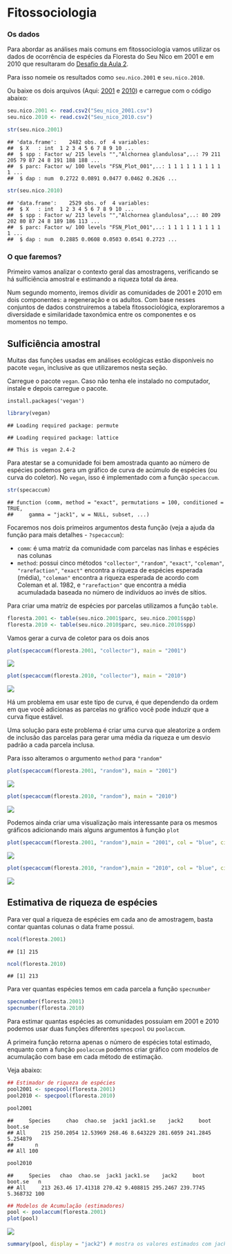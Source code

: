Fitossociologia
================

### Os dados

Para abordar as análises mais comuns em fitossociologia vamos utilizar os dados de ocorrência de espécies da Floresta do Seu Nico em 2001 e em 2010 que resultaram do [Desafio da Aula 2](Desafio_2.md).

Para isso nomeie os resultados como `seu.nico.2001` e `seu.nico.2010`.

Ou baixe os dois arquivos (Aqui: [2001](Seu_nico_2001.csv) e [2010](Seu_nico_2010.csv)) e carregue com o código abaixo:

``` r
seu.nico.2001 <- read.csv2("Seu_nico_2001.csv")
seu.nico.2010 <- read.csv2("Seu_nico_2010.csv")

str(seu.nico.2001)
```

    ## 'data.frame':    2482 obs. of  4 variables:
    ##  $ X   : int  1 2 3 4 5 6 7 8 9 10 ...
    ##  $ spp : Factor w/ 215 levels "","Alchornea glandulosa",..: 79 211 205 79 87 24 8 191 188 188 ...
    ##  $ parc: Factor w/ 100 levels "FSN_Plot_001",..: 1 1 1 1 1 1 1 1 1 1 ...
    ##  $ dap : num  0.2722 0.0891 0.0477 0.0462 0.2626 ...

``` r
str(seu.nico.2010)
```

    ## 'data.frame':    2529 obs. of  4 variables:
    ##  $ X   : int  1 2 3 4 5 6 7 8 9 10 ...
    ##  $ spp : Factor w/ 213 levels "","Alchornea glandulosa",..: 80 209 202 80 87 24 8 189 186 113 ...
    ##  $ parc: Factor w/ 100 levels "FSN_Plot_001",..: 1 1 1 1 1 1 1 1 1 1 ...
    ##  $ dap : num  0.2885 0.0608 0.0503 0.0541 0.2723 ...

### O que faremos?

Primeiro vamos analizar o contexto geral das amostragens, verificando se há sulficiência amostral e estimando a riqueza total da área.

Num segundo momento, iremos dividir as comunidades de 2001 e 2010 em dois componentes: a regeneração e os adultos. Com base nesses conjuntos de dados construiremos a tabela fitossociológica, exploraremos a diversidade e similaridade taxonômica entre os componentes e os momentos no tempo.

Sulficiência amostral
---------------------

Muitas das funções usadas em análises ecológicas estão disponíveis no pacote `vegan`, inclusive as que utilizaremos nesta seção.

Carregue o pacote `vegan`. Caso não tenha ele instalado no computador, instale e depois carregue o pacote.

    install.packages('vegan')

``` r
library(vegan)
```

    ## Loading required package: permute

    ## Loading required package: lattice

    ## This is vegan 2.4-2

Para atestar se a comunidade foi bem amostrada quanto ao número de espécies podemos gera um gráfico de curva de acúmulo de espécies (ou curva do coletor). No `vegan`, isso é implementado com a função `specaccum`.

``` r
str(specaccum)
```

    ## function (comm, method = "exact", permutations = 100, conditioned = TRUE, 
    ##     gamma = "jack1", w = NULL, subset, ...)

Focaremos nos dois primeiros argumentos desta função (veja a ajuda da função para mais detalhes - `?specaccum`):

-   `comm`: é uma matriz da comunidade com parcelas nas linhas e espécies nas colunas
-   `method`: possui cinco métodos `"collector"`, `"random"`, `"exact"`, `"coleman"`, `"rarefaction"`, `"exact"` encontra a riqueza de espécies esperada (média), `"coleman"` encontra a riqueza esperada de acordo com Coleman et al. 1982, e `"rarefaction"` que encontra a média acumuladada baseada no número de indivíduos ao invés de sítios.

Para criar uma matriz de espécies por parcelas utilizamos a função `table`.

``` r
floresta.2001 <- table(seu.nico.2001$parc, seu.nico.2001$spp)
floresta.2010 <- table(seu.nico.2010$parc, seu.nico.2010$spp)
```

Vamos gerar a curva de coletor para os dois anos

``` r
plot(specaccum(floresta.2001, "collector"), main = "2001")
```

![](Fitossociologia_files/figure-markdown_github/unnamed-chunk-5-1.png)

``` r
plot(specaccum(floresta.2010, "collector"), main = "2010")
```

![](Fitossociologia_files/figure-markdown_github/unnamed-chunk-5-2.png)

Há um problema em usar este tipo de curva, é que dependendo da ordem em que você adicionas as parcelas no gráfico você pode induzir que a curva fique estável.

Uma solução para este problema é criar uma curva que aleatorize a ordem de inclusão das parcelas para gerar uma média da riqueza e um desvio padrão a cada parcela inclusa.

Para isso alteramos o argumento `method` para `"random"`

``` r
plot(specaccum(floresta.2001, "random"), main = "2001")
```

![](Fitossociologia_files/figure-markdown_github/unnamed-chunk-6-1.png)

``` r
plot(specaccum(floresta.2010, "random"), main = "2010")
```

![](Fitossociologia_files/figure-markdown_github/unnamed-chunk-6-2.png)

Podemos ainda criar uma visualização mais interessante para os mesmos gráficos adicionando mais alguns argumentos à função `plot`

``` r
plot(specaccum(floresta.2001, "random"),main = "2001", col = "blue", ci.type = "polygon", ci.col = "orange")
```

![](Fitossociologia_files/figure-markdown_github/unnamed-chunk-7-1.png)

``` r
plot(specaccum(floresta.2010, "random"),main = "2010", col = "blue", ci.type = "polygon", ci.col = "orange")
```

![](Fitossociologia_files/figure-markdown_github/unnamed-chunk-7-2.png)

Estimativa de riqueza de espécies
---------------------------------

Para ver qual a riqueza de espécies em cada ano de amostragem, basta contar quantas colunas o data frame possui.

``` r
ncol(floresta.2001)
```

    ## [1] 215

``` r
ncol(floresta.2010)
```

    ## [1] 213

Para ver quantas espécies temos em cada parcela a função `specnumber`

``` r
specnumber(floresta.2001)
specnumber(floresta.2010)
```

Para estimar quantas espécies as comunidades possuiam em 2001 e 2010 podemos usar duas funções diferentes `specpool` ou `poolaccum`.

A primeira função retorna apenas o número de espécies total estimado, enquanto com a função `poolaccum` podemos criar gráfico com modelos de acumulação com base em cada método de estimação.

Veja abaixo:

``` r
## Estimador de riqueza de espécies
pool2001 <- specpool(floresta.2001)
pool2010 <- specpool(floresta.2010)

pool2001
```

    ##     Species     chao  chao.se  jack1 jack1.se    jack2     boot  boot.se
    ## All     215 250.2054 12.53969 268.46 8.643229 281.6059 241.2845 5.254879
    ##       n
    ## All 100

``` r
pool2010
```

    ##     Species   chao  chao.se  jack1 jack1.se    jack2     boot  boot.se   n
    ## All     213 263.46 17.41318 270.42 9.408815 295.2467 239.7745 5.368732 100

``` r
## Modelos de Acumulação (estimadores)
pool <- poolaccum(floresta.2001)
plot(pool)
```

![](Fitossociologia_files/figure-markdown_github/unnamed-chunk-10-1.png)

``` r
summary(pool, display = "jack2") # mostra os valores estimados com jacknife2
```
